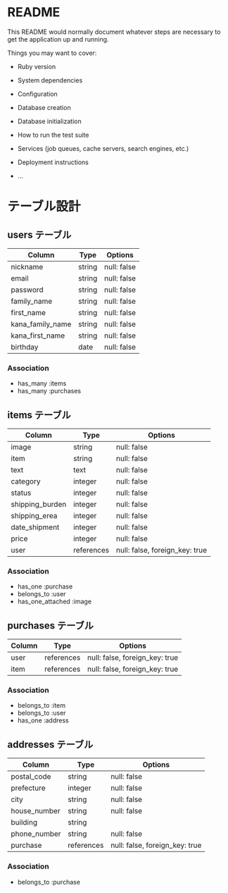 # README

This README would normally document whatever steps are necessary to get the
application up and running.

Things you may want to cover:

* Ruby version

* System dependencies

* Configuration

* Database creation

* Database initialization

* How to run the test suite

* Services (job queues, cache servers, search engines, etc.)

* Deployment instructions

* ...

# テーブル設計

## users テーブル

| Column           | Type   | Options     |
| ---------------  | ------ | ----------- |
| nickname         | string | null: false |
| email            | string | null: false |
| password         | string | null: false |
| family_name      | string | null: false |
| first_name       | string | null: false |
| kana_family_name | string | null: false |
| kana_first_name  | string | null: false |
| birthday         | date   | null: false |


### Association

- has_many :items
- has_many :purchases


## items テーブル

| Column          | Type       | Options                        |
| --------------- | ---------- | ------------------------------ |
| image           | string     | null: false                    |
| item            | string     | null: false                    |
| text            | text       | null: false                    |
| category        | integer    | null: false                    |
| status          | integer    | null: false                    |
| shipping_burden | integer    | null: false                    |
| shipping_erea   | integer    | null: false                    |
| date_shipment   | integer    | null: false                    |
| price           | integer    | null: false                    |
| user            | references | null: false, foreign_key: true |


### Association

- has_one :purchase
- belongs_to :user
- has_one_attached :image


## purchases テーブル

| Column          | Type       | Options                        |
| --------------- | ---------- | ------------------------------ |
| user            | references | null: false, foreign_key: true |
| item            | references | null: false, foreign_key: true |

### Association

- belongs_to :item
- belongs_to :user
- has_one :address

## addresses テーブル

| Column           | Type       | Options                        |
| ---------------- | ---------- | ------------------------------ |
| postal_code      | string     | null: false                    |
| prefecture       | integer    | null: false                    |
| city             | string     | null: false                    |
| house_number     | string     | null: false                    |
| building         | string     |                                |
| phone_number     | string     | null: false                    |
| purchase         | references | null: false, foreign_key: true |

### Association

- belongs_to :purchase
